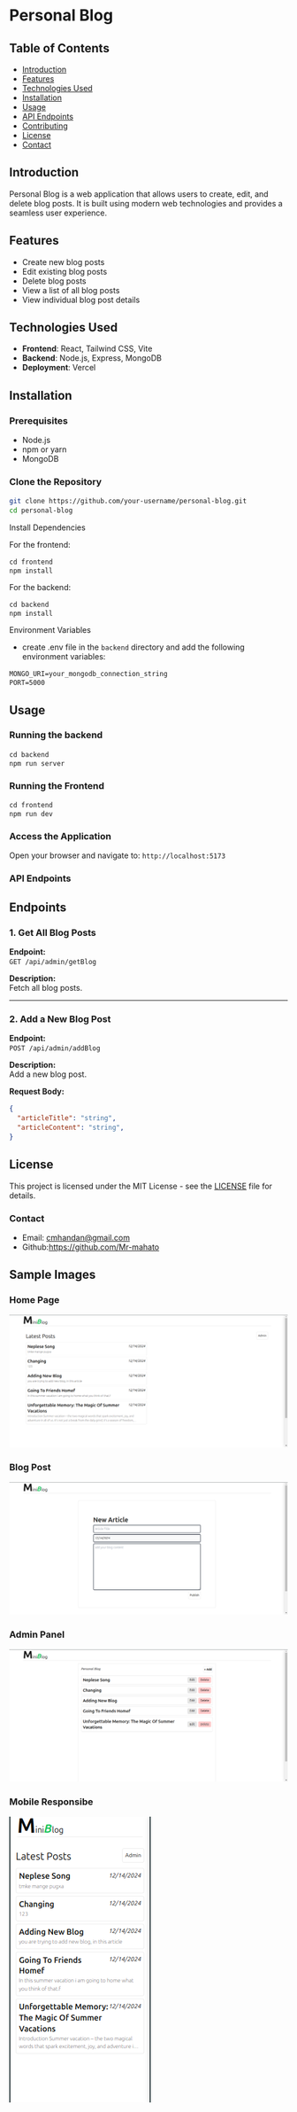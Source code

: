 # Personal Blog

## Table of Contents
- [Introduction](#introduction)
- [Features](#features)
- [Technologies Used](#technologies-used)
- [Installation](#installation)
- [Usage](#usage)
- [API Endpoints](#api-endpoints)
- [Contributing](#contributing)
- [License](#license)
- [Contact](#contact)

## Introduction
Personal Blog is a web application that allows users to create, edit, and delete blog posts. It is built using modern web technologies and provides a seamless user experience.

## Features
- Create new blog posts
- Edit existing blog posts
- Delete blog posts
- View a list of all blog posts
- View individual blog post details

## Technologies Used
- **Frontend**: React, Tailwind CSS, Vite
- **Backend**: Node.js, Express, MongoDB
- **Deployment**: Vercel

## Installation
### Prerequisites
- Node.js
- npm or yarn
- MongoDB

### Clone the Repository
```bash
git clone https://github.com/your-username/personal-blog.git
cd personal-blog
```

Install Dependencies

For the frontend:
```
cd frontend
npm install
```

For the backend:
```
cd backend
npm install
```

Environment Variables
- create .env file in the ```backend``` directory and add the following environment variables:

``` 
MONGO_URI=your_mongodb_connection_string
PORT=5000
```

## Usage
<h3>Running the backend</h3>

```
cd backend
npm run server
```

<h3>Running the Frontend</h3>

```
cd frontend
npm run dev
```

### Access the Application  
Open your browser and navigate to:  ```http://localhost:5173```

### API Endpoints

## **Endpoints**

### **1. Get All Blog Posts**
**Endpoint:**  
`GET /api/admin/getBlog`

**Description:**  
Fetch all blog posts.

---

### **2. Add a New Blog Post**
**Endpoint:**  
`POST /api/admin/addBlog`

**Description:**  
Add a new blog post.

**Request Body:**  
```json
{
  "articleTitle": "string",
  "articleContent": "string",
}
```

## License
This project is licensed under the MIT License - see the [LICENSE](LICENSE) file for details.

### Contact

- Email: cmhandan@gmail.com
- Github:https://github.com/Mr-mahato


## Sample Images
### Home Page
![Home Page](assets/home.png)

### Blog Post
![Blog Post](assets/blogPost.png)

### Admin Panel
![Admin Panel](assets/admin.png)

### Mobile Responsibe
![Mobile](assets/MobileResponsibe.png)
